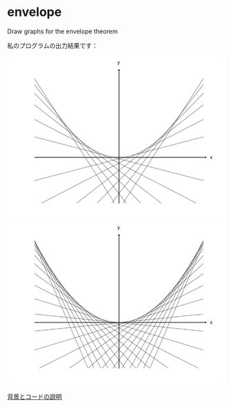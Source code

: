 envelope
========

Draw graphs for the envelope theorem

私のプログラムの出力結果です：

![envelope0](envelope0.png)
![envelope1](envelope1.png)

[背景とコードの説明](https://docs.google.com/viewer?url=https://github.com/USERNAME/envelope/blob/master/envelope-report.pdf?raw=true)
